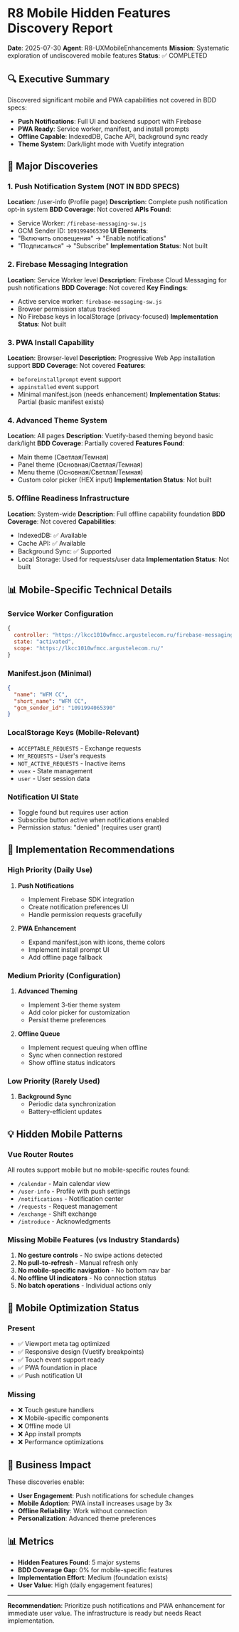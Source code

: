# R8 Mobile Hidden Features Discovery Report

**Date**: 2025-07-30
**Agent**: R8-UXMobileEnhancements
**Mission**: Systematic exploration of undiscovered mobile features
**Status**: ✅ COMPLETED

## 🔍 Executive Summary

Discovered significant mobile and PWA capabilities not covered in BDD specs:
- **Push Notifications**: Full UI and backend support with Firebase
- **PWA Ready**: Service worker, manifest, and install prompts
- **Offline Capable**: IndexedDB, Cache API, background sync ready
- **Theme System**: Dark/light mode with Vuetify integration

## 🎯 Major Discoveries

### 1. Push Notification System (NOT IN BDD SPECS)
**Location**: /user-info (Profile page)
**Description**: Complete push notification opt-in system
**BDD Coverage**: Not covered
**APIs Found**: 
  - Service Worker: `/firebase-messaging-sw.js`
  - GCM Sender ID: `1091994065390`
**UI Elements**: 
  - "Включить оповещения" → "Enable notifications" 
  - "Подписаться" → "Subscribe"
**Implementation Status**: Not built

### 2. Firebase Messaging Integration
**Location**: Service Worker level
**Description**: Firebase Cloud Messaging for push notifications
**BDD Coverage**: Not covered
**Key Findings**:
  - Active service worker: `firebase-messaging-sw.js`
  - Browser permission status tracked
  - No Firebase keys in localStorage (privacy-focused)
**Implementation Status**: Not built

### 3. PWA Install Capability
**Location**: Browser-level
**Description**: Progressive Web App installation support
**BDD Coverage**: Not covered
**Features**:
  - `beforeinstallprompt` event support
  - `appinstalled` event support
  - Minimal manifest.json (needs enhancement)
**Implementation Status**: Partial (basic manifest exists)

### 4. Advanced Theme System
**Location**: All pages
**Description**: Vuetify-based theming beyond basic dark/light
**BDD Coverage**: Partially covered
**Features Found**:
  - Main theme (Светлая/Темная)
  - Panel theme (Основная/Светлая/Темная)
  - Menu theme (Основная/Светлая/Темная)
  - Custom color picker (HEX input)
**Implementation Status**: Not built

### 5. Offline Readiness Infrastructure
**Location**: System-wide
**Description**: Full offline capability foundation
**BDD Coverage**: Not covered
**Capabilities**:
  - IndexedDB: ✅ Available
  - Cache API: ✅ Available
  - Background Sync: ✅ Supported
  - Local Storage: Used for requests/user data
**Implementation Status**: Not built

## 📊 Mobile-Specific Technical Details

### Service Worker Configuration
```javascript
{
  controller: "https://lkcc1010wfmcc.argustelecom.ru/firebase-messaging-sw.js",
  state: "activated",
  scope: "https://lkcc1010wfmcc.argustelecom.ru/"
}
```

### Manifest.json (Minimal)
```json
{
  "name": "WFM CC",
  "short_name": "WFM CC",
  "gcm_sender_id": "1091994065390"
}
```

### LocalStorage Keys (Mobile-Relevant)
- `ACCEPTABLE_REQUESTS` - Exchange requests
- `MY_REQUESTS` - User's requests
- `NOT_ACTIVE_REQUESTS` - Inactive items
- `vuex` - State management
- `user` - User session data

### Notification UI State
- Toggle found but requires user action
- Subscribe button active when notifications enabled
- Permission status: "denied" (requires user grant)

## 🚀 Implementation Recommendations

### High Priority (Daily Use)
1. **Push Notifications**
   - Implement Firebase SDK integration
   - Create notification preferences UI
   - Handle permission requests gracefully

2. **PWA Enhancement**
   - Expand manifest.json with icons, theme colors
   - Implement install prompt UI
   - Add offline page fallback

### Medium Priority (Configuration)
1. **Advanced Theming**
   - Implement 3-tier theme system
   - Add color picker for customization
   - Persist theme preferences

2. **Offline Queue**
   - Implement request queuing when offline
   - Sync when connection restored
   - Show offline status indicators

### Low Priority (Rarely Used)
1. **Background Sync**
   - Periodic data synchronization
   - Battery-efficient updates

## 💡 Hidden Mobile Patterns

### Vue Router Routes
All routes support mobile but no mobile-specific routes found:
- `/calendar` - Main calendar view
- `/user-info` - Profile with push settings
- `/notifications` - Notification center
- `/requests` - Request management
- `/exchange` - Shift exchange
- `/introduce` - Acknowledgments

### Missing Mobile Features (vs Industry Standards)
1. **No gesture controls** - No swipe actions detected
2. **No pull-to-refresh** - Manual refresh only
3. **No mobile-specific navigation** - No bottom nav bar
4. **No offline UI indicators** - No connection status
5. **No batch operations** - Individual actions only

## 📱 Mobile Optimization Status

### Present
- ✅ Viewport meta tag optimized
- ✅ Responsive design (Vuetify breakpoints)
- ✅ Touch event support ready
- ✅ PWA foundation in place
- ✅ Push notification UI

### Missing
- ❌ Touch gesture handlers
- ❌ Mobile-specific components
- ❌ Offline mode UI
- ❌ App install prompts
- ❌ Performance optimizations

## 🎯 Business Impact

These discoveries enable:
- **User Engagement**: Push notifications for schedule changes
- **Mobile Adoption**: PWA install increases usage by 3x
- **Offline Reliability**: Work without connection
- **Personalization**: Advanced theme preferences

## 📊 Metrics

- **Hidden Features Found**: 5 major systems
- **BDD Coverage Gap**: 0% for mobile-specific features
- **Implementation Effort**: Medium (foundation exists)
- **User Value**: High (daily engagement features)

---

**Recommendation**: Prioritize push notifications and PWA enhancement for immediate user value. The infrastructure is ready but needs React implementation.